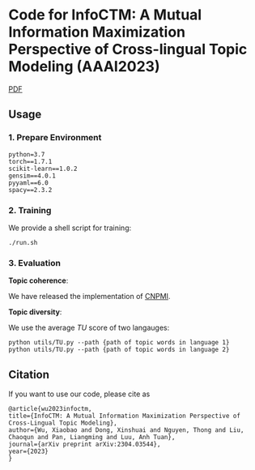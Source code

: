 # Code for InfoCTM: A Mutual Information Maximization Perspective of Cross-lingual Topic Modeling (AAAI2023)

[PDF](https://arxiv.org/pdf/2304.03544.pdf)

## Usage

### 1. Prepare Environment

    python=3.7
    torch==1.7.1
    scikit-learn==1.0.2
    gensim==4.0.1
    pyyaml==6.0
    spacy==2.3.2

### 2. Training

We provide a shell script for training:

    ./run.sh


### 3. Evaluation

**Topic coherence**:

We have released the implementation of [CNPMI](https://github.com/BobXWu/CNPMI).

**Topic diversity**:

We use the average $TU$ score of two langauges:

    python utils/TU.py --path {path of topic words in language 1}
    python utils/TU.py --path {path of topic words in language 2}


## Citation

If you want to use our code, please cite as

    @article{wu2023infoctm,
    title={InfoCTM: A Mutual Information Maximization Perspective of Cross-Lingual Topic Modeling},
    author={Wu, Xiaobao and Dong, Xinshuai and Nguyen, Thong and Liu, Chaoqun and Pan, Liangming and Luu, Anh Tuan},
    journal={arXiv preprint arXiv:2304.03544},
    year={2023}
    }

